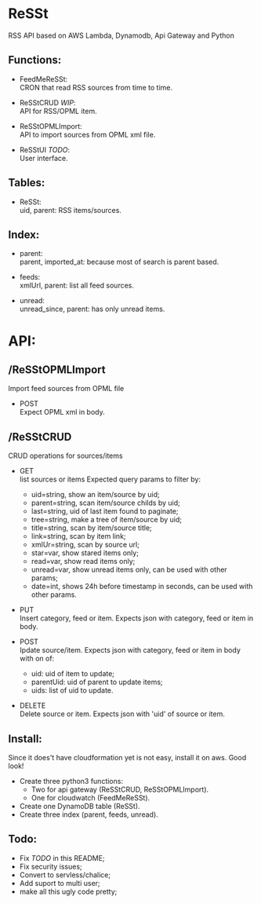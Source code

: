 ReSSt
=====

RSS API based on AWS Lambda, Dynamodb, Api Gateway and Python


Functions:
----------

- FeedMeReSSt:  
  CRON that read RSS sources from time to time.

- ReSStCRUD *WIP*:  
  API for RSS/OPML item.

- ReSStOPMLImport:  
  API to import sources from OPML xml file.

- ReSStUI *TODO*:  
  User interface.


Tables:
-------

- ReSSt:  
  uid, parent: RSS items/sources.


Index:
------

- parent:   
  parent, imported_at: because most of search is parent based.

- feeds:  
  xmlUrl, parent: list all feed sources.

- unread:  
  unread_since, parent: has only unread items.


API:
====

/ReSStOPMLImport
----------------

Import feed sources from OPML file

- POST  
  Expect OPML xml in body.


/ReSStCRUD
----------

CRUD operations for sources/items

- GET  
  list sources or items
  Expected query params to filter by:
  - uid=string, show an item/source by uid;
  - parent=string, scan item/source childs by uid;
  - last=string, uid of last item found to paginate;
  - tree=string, make a tree of item/source by uid;
  - title=string, scan by item/source title;
  - link=string, scan by item link;
  - xmlUr=string, scan by source url;
  - star=var, show stared items only;
  - read=var, show read items only;
  - unread=var, show unread items only, can be used with other params;
  - date=int, shows 24h before timestamp in seconds, can be used with other params.  

- PUT  
  Insert category, feed or item.
  Expects json with category, feed or item in body.

- POST  
  Ipdate source/item.
  Expects json with category, feed or item in body with on of:
  - uid: uid of item to update;
  - parentUid: uid of parent to update items;
  - uids: list of uid to update.

- DELETE  
  Delete source or item.
  Expects json with 'uid' of source or item.


Install:
--------

Since it does't have cloudformation yet is not easy, install it on aws.
Good look!

- Create three python3 functions:
    - Two for api gateway (ReSStCRUD, ReSStOPMLImport).
    - One for cloudwatch (FeedMeReSSt).
- Create one DynamoDB table (ReSSt).
- Create three index (parent, feeds, unread).


Todo:
-----

- Fix *TODO* in this README;
- Fix security issues;
- Convert to servless/chalice;
- Add suport to multi user;
- make all this ugly code pretty;
